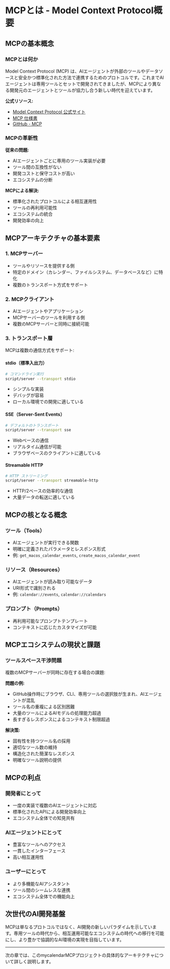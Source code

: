 # MCPとは - Model Context Protocol概要

## MCPの基本概念

### MCPとは何か

Model Context Protocol (MCP) は、AIエージェントが外部のツールやデータソースと安全かつ標準化された方法で連携するためのプロトコルです。これまでAIエージェントは専用ツールとセットで開発されてきましたが、MCPにより異なる開発元のエージェントとツールが協力し合う新しい時代を迎えています。

**公式リソース:**
- [Model Context Protocol 公式サイト](https://modelcontextprotocol.io/)
- [MCP 仕様書](https://spec.modelcontextprotocol.io/)
- [GitHub - MCP](https://github.com/modelcontextprotocol)

### MCPの革新性

**従来の問題:**
- AIエージェントごとに専用のツール実装が必要
- ツール間の互換性がない
- 開発コストと保守コストが高い
- エコシステムの分断

**MCPによる解決:**
- 標準化されたプロトコルによる相互運用性
- ツールの再利用可能性
- エコシステムの統合
- 開発効率の向上

## MCPアーキテクチャの基本要素

### 1. MCPサーバー
- ツールやリソースを提供する側
- 特定のドメイン（カレンダー、ファイルシステム、データベースなど）に特化
- 複数のトランスポート方式をサポート

### 2. MCPクライアント
- AIエージェントやアプリケーション
- MCPサーバーのツールを利用する側
- 複数のMCPサーバーと同時に接続可能

### 3. トランスポート層
MCPは複数の通信方式をサポート:

#### stdio（標準入出力）
```bash
# コマンドライン実行
script/server --transport stdio
```
- シンプルな実装
- デバッグが容易
- ローカル環境での開発に適している

#### SSE（Server-Sent Events）
```bash
# デフォルトのトランスポート
script/server --transport sse
```
- Webベースの通信
- リアルタイム通信が可能
- ブラウザベースのクライアントに適している

#### Streamable HTTP
```bash
# HTTP ストリーミング
script/server --transport streamable-http
```
- HTTP/2ベースの効率的な通信
- 大量データの転送に適している

## MCPの核となる概念

### ツール（Tools）
- AIエージェントが実行できる関数
- 明確に定義されたパラメータとレスポンス形式
- 例: `get_macos_calendar_events`, `create_macos_calendar_event`

### リソース（Resources）
- AIエージェントが読み取り可能なデータ
- URI形式で識別される
- 例: `calendar://events`, `calendar://calendars`

### プロンプト（Prompts）
- 再利用可能なプロンプトテンプレート
- コンテキストに応じたカスタマイズが可能

## MCPエコシステムの現状と課題

### ツールスペース干渉問題

複数のMCPサーバーが同時に存在する場合の課題:

**問題の例:**
- GitHub操作時にブラウザ、CLI、専用ツールの選択肢が生まれ、AIエージェントが混乱
- ツール名の重複による区別困難
- 大量のツールによるAIモデルの処理能力超過
- 長すぎるレスポンスによるコンテキスト制限超過

**解決策:**
- 固有性を持つツール名の採用
- 適切なツール数の維持
- 構造化された簡潔なレスポンス
- 明確なツール説明の提供

## MCPの利点

### 開発者にとって
- 一度の実装で複数のAIエージェントに対応
- 標準化されたAPIによる開発効率向上
- エコシステム全体での知見共有

### AIエージェントにとって
- 豊富なツールへのアクセス
- 一貫したインターフェース
- 高い相互運用性

### ユーザーにとって
- より多機能なAIアシスタント
- ツール間のシームレスな連携
- エコシステム全体での機能向上

## 次世代のAI開発基盤

MCPは単なるプロトコルではなく、AI開発の新しいパラダイムを示しています。専用ツールの時代から、相互運用可能なエコシステムの時代への移行を可能にし、より豊かで協調的なAI環境の実現を目指しています。

---

次の章では、このmycalendarMCPプロジェクトの具体的なアーキテクチャについて詳しく説明します。